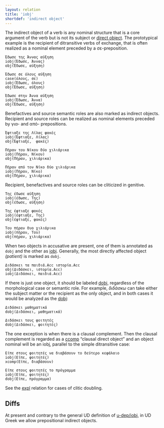 ```yaml
---
layout: relation
title: 'iobj'
shortdef: 'indirect object'
---
```


The indirect object of a verb is any nominal structure that is a core
argument of the verb but is not its subject or [direct object](dobj).
The prototypical example is the recipient of ditransitive verbs of exchange,
that is often realized as a nominal element preceded by a σε-preposition. 

~~~ sdparse
Έδωσε της Άννας αύξηση
iobj(Έδωσε, Άννας)
obj(Έδωσε, αύξηση)
~~~

~~~ sdparse
Έδωσε σε όλους αύξηση
case(όλους, σε)
iobj(Έδωσε, όλους)
obj(Έδωσε, αύξηση)
~~~

~~~ sdparse
Έδωσε στην Άννα αύξηση
iobj(Έδωσε, Άννα)
obj(Έδωσε, αύξηση)
~~~

Benefactives and source semantic roles are also marked as indirect objects. Recipient and source roles can be realized as nominal elements preceded by για- and από- prepositions. 

~~~ sdparse
Έφτιαξε της Λίλας φακές
iobj(Έφτιαξε, Λίλας)
obj(Έφτιαξε,  φακές)
~~~

~~~ sdparse
Πήραν του Νίκου δύο χιλιάρικα
iobj(Πήραν, Νίκου)
obj(Πήραν, χιλιάρικα)
~~~

~~~ sdparse
Πήραν από τον Νίκο δύο χιλιάρικα
iobj(Πήραν, Νίκο)
obj(Πήραν, χιλιάρικα)
~~~

Recipient, benefactives and source roles can be cliticized in genitive. 

~~~ sdparse
Της έδωσε αύξηση
iobj(έδωσε, Της)
obj(έδωσε, αύξηση)
~~~

~~~ sdparse
Της έφτιαξε φακές
iobj(έφτιαξε, Της)
obj(έφτιαξε, φακές)
~~~

~~~ sdparse
Του πήραν δυο χιλιάρικα
iobj(πήραν, Του)
obj(πήραν, χιλιάρικα)
~~~

When two objects in accusative are present, one of them is annotated as `dobj` and the other as [iobj]().  Generally, the most directly affected object _(patient)_ is marked as `dobj`.

~~~ sdparse
Διδάσκει τα παιδιά.Acc ιστορία.Acc
obj(Διδάσκει, ιστορία.Acc)
iobj(Διδάσκει, παιδιά.Acc)
~~~

If there is just one object, it should be labeled [dobj](), regardless of the morphological case or semantic role. For example,  _διδάσκω_ can take either the subject matter or the recipient as the only object, and in both cases it would be analyzed as the [dobj]():

~~~ sdparse
Διδάσκει μαθηματικά
dobj(Διδάσκει, μαθηματικά)
~~~

~~~ sdparse
Διδάσκει τους φοιτητές
dobj(Διδάσκει, φοιτητές)
~~~

The one exception is when there is a clausal complement. Then the clausal complement is regarded 
as a [ccomp]() “clausal direct object” and an object nominal will be an iobj, parallel to the simple ditransitive case:

~~~ sdparse
Είπε στους φοιτητές να διαβάσουν το δεύτερο κεφάλαιο
iobj(Είπε, φοιτητές)
xcomp(Είπε, διαβάσουν)
~~~

~~~ sdparse
Είπε στους φοιτητές το πρόγραμμα
iobj(Είπε, φοιτητές)
dobj(Είπε, πρόγραμμα)
~~~

See the [expl]()  relation for cases of clitic doubling.

## Diffs

At present and contrary to the general UD definition of [u-dep/iobj](), in
UD Greek we allow prepositional indirect objects.
